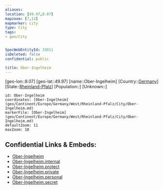 ```yaml
---
aliases: 
location: [49.97,8.07]
mapzoom: [7,12] 
mapmarker: city 
type: City
tags:
- geo/City


SpocWebEntityId: 33011
isDeleted: false
confidential: public

title: Ober-Ingelheim
---
```

[geo-lon::8.07]
[geo-lat::49.97]
[name::Ober-Ingelheim]
[Country::[Germany](geo/Continent/Europe/Germany.md)]
[State::[Rheinland-Pfalz](geo/Continent/Europe/Germany/West/Rheinland-Pfalz.md)]
[Population::]
[Unknown::]


```leaflet
id: Ober-Ingelheim
coordinates: [Ober-Ingelheim](geo/Continent/Europe/Germany/West/Rheinland-Pfalz/City/Ober-Ingelheim.md)
markerFile: [Ober-Ingelheim](geo/Continent/Europe/Germany/West/Rheinland-Pfalz/City/Ober-Ingelheim.md)
defaultZoom: 11 
maxZoom: 18
```


## Confidential Links & Embeds: 
- [Ober-Ingelheim](../../../../../../../../_public/geo/Continent/Europe/Germany/West/Rheinland-Pfalz/City/Ober-Ingelheim.md) 
- [Ober-Ingelheim.internal](../../../../../../../../_internal/geo/Continent/Europe/Germany/West/Rheinland-Pfalz/City/Ober-Ingelheim.internal.md) 
- [Ober-Ingelheim.protect](../../../../../../../../_protect/geo/Continent/Europe/Germany/West/Rheinland-Pfalz/City/Ober-Ingelheim.protect.md) 
- [Ober-Ingelheim.private](../../../../../../../../_private/geo/Continent/Europe/Germany/West/Rheinland-Pfalz/City/Ober-Ingelheim.private.md) 
- [Ober-Ingelheim.personal](../../../../../../../../_personal/geo/Continent/Europe/Germany/West/Rheinland-Pfalz/City/Ober-Ingelheim.personal.md) 
- [Ober-Ingelheim.secret](../../../../../../../../_secret/geo/Continent/Europe/Germany/West/Rheinland-Pfalz/City/Ober-Ingelheim.secret.md) 
